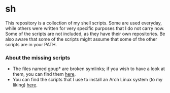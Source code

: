 # sh
This repository is a collection of my shell scripts. Some are used everyday, while others were written for very specific purposes that I do not carry now. Some of the scripts are not included, as they have their own repositories. Be also aware that some of the scripts might assume that some of the other scripts are in your PATH.

### About the missing scripts
- The files named gpup\* are broken symlinks; if you wish to have a look at them, you can find them [here](https://github.com/XPhyro/gpupmanager).
- You can find the scripts that I use to install an Arch Linux system (to my liking) [here](https://github.com/XPhyro/archinstall).
